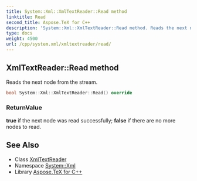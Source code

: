 ```yaml
---
title: System::Xml::XmlTextReader::Read method
linktitle: Read
second_title: Aspose.TeX for C++
description: 'System::Xml::XmlTextReader::Read method. Reads the next node from the stream in C++.'
type: docs
weight: 4500
url: /cpp/system.xml/xmltextreader/read/
---
```

## XmlTextReader::Read method


Reads the next node from the stream.

```cpp
bool System::Xml::XmlTextReader::Read() override
```


### ReturnValue

**true** if the next node was read successfully; **false** if there are no more nodes to read.

## See Also

* Class [XmlTextReader](../)
* Namespace [System::Xml](../../)
* Library [Aspose.TeX for C++](../../../)
